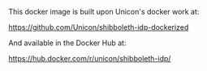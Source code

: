 This docker image is built upon Unicon's docker work at:

https://github.com/Unicon/shibboleth-idp-dockerized

And available in the Docker Hub at:

https://hub.docker.com/r/unicon/shibboleth-idp/


